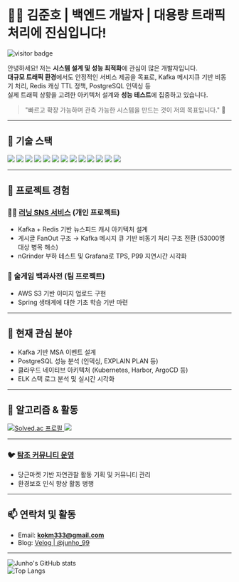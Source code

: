 # 👨‍💻 김준호 | 백엔드 개발자 | 대용량 트래픽 처리에 진심입니다!
![visitor badge](https://komarev.com/ghpvc/?username=Mr-TongYoung&color=blue)

안녕하세요! 저는 **시스템 설계 및 성능 최적화**에 관심이 많은 개발자입니다.  
**대규모 트래픽 환경**에서도 안정적인 서비스 제공을 목표로, Kafka 메시지큐 기반 비동기 처리, Redis 캐싱 TTL 정책, PostgreSQL 인덱싱 등  
실제 트래픽 상황을 고려한 아키텍처 설계와 **성능 테스트**에 집중하고 있습니다.

> "빠르고 확장 가능하며 관측 가능한 시스템을 만드는 것이 저의 목표입니다." 🚀

---

## 🧰 기술 스택

<p align="left">
  <img src="https://img.shields.io/badge/C-A8B9CC?style=for-the-badge&logo=C&logoColor=white"/>
  <img src="https://img.shields.io/badge/c%2B%2B-%2300599C.svg?&style=for-the-badge&logo=c%2B%2B&logoColor=white"/>
  <img src="https://img.shields.io/badge/Java-007396?style=for-the-badge&logo=java&logoColor=white"/>
  <img src="https://img.shields.io/badge/SpringBoot-6DB33F?style=for-the-badge&logo=springboot&logoColor=white"/>
  <img src="https://img.shields.io/badge/mysql-%234479A1.svg?&style=for-the-badge&logo=mysql&logoColor=white"/>
  <img src="https://img.shields.io/badge/PostgreSQL-4169E1?style=for-the-badge&logo=postgresql&logoColor=white"/>
  <img src="https://img.shields.io/badge/Redis-DC382D?style=for-the-badge&logo=redis&logoColor=white"/>
  <img src="https://img.shields.io/badge/Kafka-231F20?style=for-the-badge&logo=apachekafka&logoColor=white"/>
  <img src="https://img.shields.io/badge/elasticsearch-%23005571.svg?&style=for-the-badge&logo=elasticsearch&logoColor=white"/>
  <img src="https://img.shields.io/badge/Docker-2496ED?style=for-the-badge&logo=docker&logoColor=white"/>
  <img src="https://img.shields.io/badge/AWS-232F3E?style=for-the-badge&logo=amazonaws&logoColor=white"/>
  <img src="https://img.shields.io/badge/Grafana-F46800?style=for-the-badge&logo=grafana&logoColor=white"/>
  <img src="https://img.shields.io/badge/nGrinder-0B0B0B?style=for-the-badge&logoColor=white"/>
</p>

---

## 💼 프로젝트 경험

### 🏃‍♂️ [러닝 SNS 서비스](https://github.com/Mr-Tongyoung/SNS_demo) (개인 프로젝트)
- Kafka + Redis 기반 뉴스피드 캐시 아키텍처 설계  
- 게시글 FanOut 구조 → Kafka 메시지 큐 기반 비동기 처리 구조 전환 (53000명 대상 병목 해소)  
- nGrinder 부하 테스트 및 Grafana로 TPS, P99 지연시간 시각화

### 🍻 술게임 백과사전 (팀 프로젝트)
- AWS S3 기반 이미지 업로드 구현
- Spring 생태계에 대한 기초 학습 기반 마련

---

## 📌 현재 관심 분야

- Kafka 기반 MSA 이벤트 설계
- PostgreSQL 성능 분석 (인덱싱, EXPLAIN PLAN 등)
- 클라우드 네이티브 아키텍처 (Kubernetes, Harbor, ArgoCD 등)
- ELK 스택 로그 분석 및 실시간 시각화

---

## 🧠 알고리즘 & 활동

<p align="left">
  <a href="https://solved.ac/profile/kokm333" target="_blank">
    <img src="http://mazassumnida.wtf/api/v2/generate_badge?boj=kokm333" alt="Solved.ac 프로필"/>
    <img src="https://mazandi.herokuapp.com/api?handle=kokm333&theme=warm"/>
  </a>
</p>

---

### 🐦 [탐조 커뮤니티 운영](https://www.daangn.com/kr/group/%EB%B6%84%EB%8B%B9-%ED%83%90%EC%A1%B0-%EB%AA%A8%EC%9E%84-2ynufa261ick/?in=%EA%B5%AC%EB%AF%B8%EB%8F%99-1355)
- 당근마켓 기반 자연관찰 활동 기획 및 커뮤니티 관리
- 환경보호 인식 향상 활동 병행

---

## 📫 연락처 및 활동

- Email: **kokm333@gmail.com**  
- Blog: [Velog | @junho_99](https://velog.io/@junho_99/posts)

---

![Junho's GitHub stats](https://github-readme-stats.vercel.app/api?username=Mr-TongYoung&show_icons=true&theme=merko)  
![Top Langs](https://github-readme-stats.vercel.app/api/top-langs/?username=Mr-TongYoung&theme=dracula)
